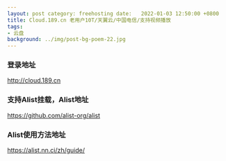 ```yaml
---
layout: post category: freehosting date:   2022-01-03 12:50:00 +0800
title: Cloud.189.cn 老用户10T/天翼云/中国电信/支持视频播放
tags:
- 云盘
background: ../img/post-bg-poem-22.jpg
---
```




### 登录地址<br>
http://cloud.189.cn

### 支持Alist挂载，Alist地址<br>
https://github.com/alist-org/alist

### Alist使用方法地址<br>
https://alist.nn.ci/zh/guide/

